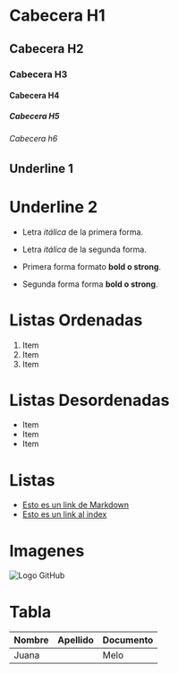 # Cabecera H1
## Cabecera H2
### Cabecera H3
#### Cabecera H4
##### Cabecera H5
###### Cabecera h6

Underline 1
---
Underline 2
===

- Letra *itálica* de la primera forma.
- Letra _itálica_ de la segunda forma.

- Primera forma formato **bold o strong**.
- Segunda forma forma __bold o strong__.

# Listas Ordenadas 
1. Item
2. Item
3. Item

# Listas Desordenadas 
- Item
- Item
- Item

# Listas
- [Esto es un link de Markdown](http://www.google.com.co/)
- [Esto es un link al index](index.html)

# Imagenes
![Logo GitHub](https://image.flaticon.com/icons/svg/25/25231.svg)

# Tabla
| Nombre | Apellido | Documento |
| ------ | -------- | --------- |
| Juana | | Melo | | 6546165 |